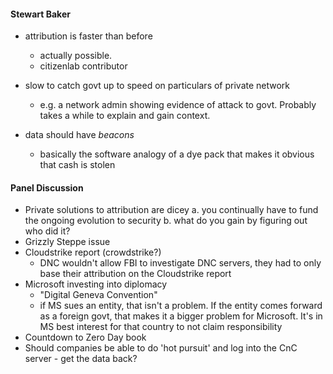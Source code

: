 #### Stewart Baker
  - attribution is faster than before
    - actually possible.
    - citizenlab contributor
  - slow to catch govt up to speed on particulars of private network
    - e.g. a network admin showing evidence of attack to govt. Probably takes a while to explain and gain context.

  - data should have *beacons*
    - basically the software analogy of a dye pack that makes it obvious that cash is stolen

#### Panel Discussion
  - Private solutions to attribution are dicey
    a. you continually have to fund the ongoing evolution to security
    b. what do you gain by figuring out who did it?
  - Grizzly Steppe issue
  - Cloudstrike report (crowdstrike?)
    - DNC wouldn't allow FBI to investigate DNC servers, they had to only base their attribution on the Cloudstrike report
  - Microsoft investing into diplomacy
    - "Digital Geneva Convention"
    - if MS sues an entity, that isn't a problem. If the entity comes forward as a foreign govt, that makes it a bigger problem for Microsoft. It's in
      MS best interest for that country to not claim responsibility
  - Countdown to Zero Day book
  - Should companies be able to do 'hot pursuit' and log into the CnC server - get the data back?
